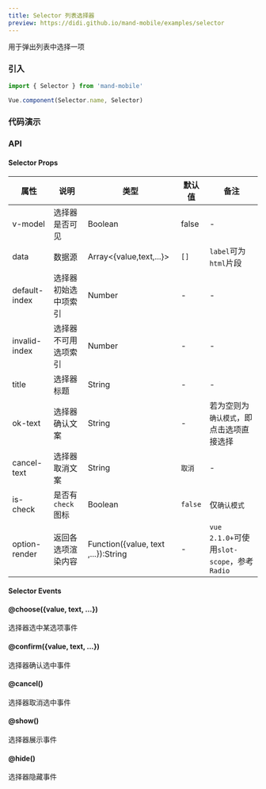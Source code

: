 ```yaml
---
title: Selector 列表选择器
preview: https://didi.github.io/mand-mobile/examples/selector
---
```


用于弹出列表中选择一项

### 引入

```javascript
import { Selector } from 'mand-mobile'

Vue.component(Selector.name, Selector)
```

### 代码演示

<!-- DEMO -->

### API

#### Selector Props
|属性 | 说明 | 类型 | 默认值 | 备注|
|----|-----|------|------|------|
|v-model|选择器是否可见|Boolean|false|-|
|data|数据源|Array<{value,text,...}>|`[]`|`label`可为`html`片段|
|default-index|选择器初始选中项索引|Number|-|-|
|invalid-index|选择器不可用选项索引|Number|-|-|
|title|选择器标题|String|-|-|
|ok-text|选择器确认文案|String|-|若为空则为`确认模式`，即点击选项直接选择|
|cancel-text|选择器取消文案|String|`取消`|-|
|is-check|是否有`check`图标|Boolean|`false`|仅`确认模式`|
|option-render|返回各选项渲染内容|Function({value, text ,...}):String|-|`vue 2.1.0+`可使用`slot-scope`，参考`Radio`|


#### Selector Events

#### @choose({value, text, ...})
选择器选中某选项事件

#### @confirm({value, text, ...})
选择器确认选中事件

#### @cancel()
选择器取消选中事件

#### @show()
选择器展示事件

#### @hide()
选择器隐藏事件
